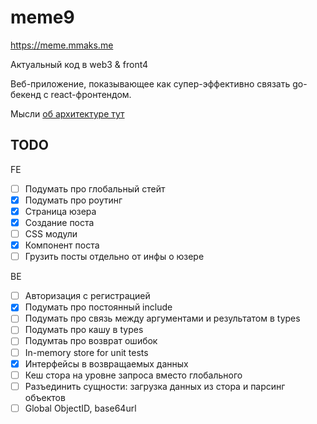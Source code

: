 # meme9

https://meme.mmaks.me

Актуальный код в web3 & front4

Веб-приложение, показывающее как супер-эффективно 
связать go-бекенд с react-фронтендом.

Мысли [об архитектуре тут](pages/pages.md)

## TODO

FE
- [ ] Подумать про глобальный стейт
- [x] Подумать про роутинг
- [x] Страница юзера
- [x] Создание поста
- [ ] CSS модули
- [x] Компонент поста
- [ ] Грузить посты отдельно от инфы о юзере

BE

- [ ] Авторизация с регистрацией
- [x] Подумать про постоянный include
- [ ] Подумать про связь между аргументами и результатом в types
- [ ] Подумать про кашу в types
- [ ] Подумтаь про возврат ошибок
- [ ] In-memory store for unit tests
- [x] Интерфейсы в возвращаемых данных
- [ ] Кеш стора на уровне запроса вместо глобального
- [ ] Разъединить сущности: загрузка данных из стора и парсинг объектов
- [ ] Global ObjectID, base64url
